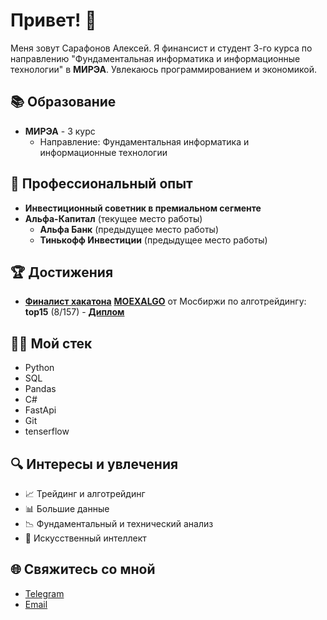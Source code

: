 # Привет! 👋

Меня зовут Сарафонов Алексей. Я финансист и студент 3-го курса по направлению "Фундаментальная информатика и информационные технологии" в **МИРЭА**. Увлекаюсь программированием и экономикой. 

## 📚 Образование

- **МИРЭА** - 3 курс
  - Направление: Фундаментальная информатика и информационные технологии

## 💼 Профессиональный опыт

- **Инвестиционный советник в премиальном сегменте**
- **Альфа-Капитал** (текущее место работы)
  - **Альфа Банк** (предыдущее место работы)
  - **Тинькофф Инвестиции** (предыдущее место работы)

## 🏆 Достижения

- **[Финалист хакатона](https://goalgo.ru/)**  **[MOEXALGO](https://github.com/oganalytics/MOEX-ALGO)** от Мосбиржи по алготрейдингу: **top15** (8/157) - **[Диплом](https://drive.google.com/file/d/153_vE3F4-4ph8utzRLz1YoNy0-PvBtuN/view?usp=sharing)**


## 👨‍💻 Мой стек
* Python
* SQL
* Pandas
* C#
* FastApi
* Git
* tenserflow

## 🔍 Интересы и увлечения

- 📈 Трейдинг и алготрейдинг
- 📊 Большие данные
- 📉 Фундаментальный и технический анализ
- 🤖 Искусственный интеллект

## 🌐 Свяжитесь со мной

- [Telegram](https://t.me/oganalytics)
- [Email](lokkicarol@gmail.com)
